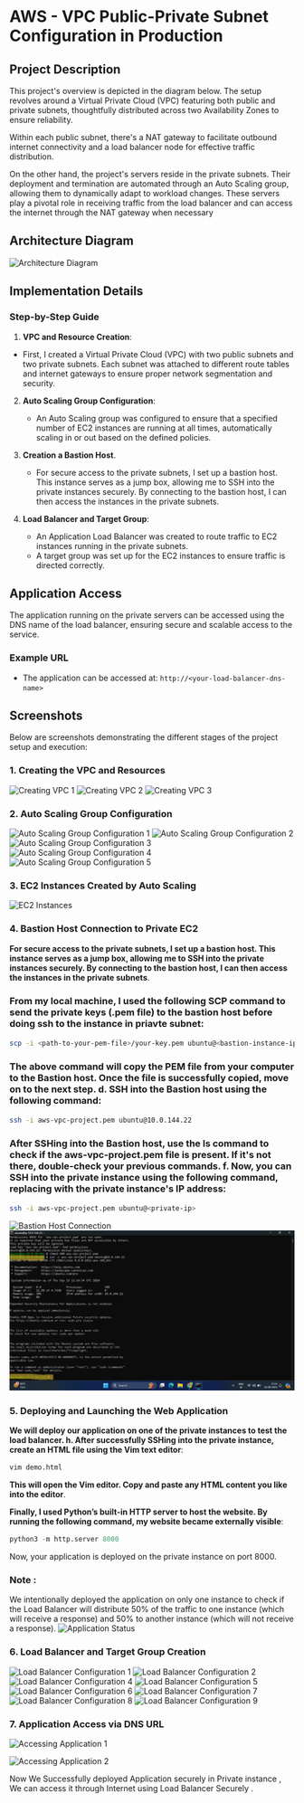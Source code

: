 # AWS - VPC Public-Private Subnet Configuration in Production 

## Project Description
This project's overview is depicted in the diagram below. The setup revolves around a Virtual Private Cloud (VPC) featuring both public and private subnets, thoughtfully distributed across two Availability Zones to ensure reliability.

Within each public subnet, there's a NAT gateway to facilitate outbound internet connectivity and a load balancer node for effective traffic distribution.

On the other hand, the project's servers reside in the private subnets. Their deployment and termination are automated through an Auto Scaling group, allowing them to dynamically adapt to workload changes. These servers play a pivotal role in receiving traffic from the load balancer and can access the internet through the NAT gateway when necessary

## Architecture Diagram
![Architecture Diagram](screenshots/architecture-diagram.png)

## Implementation Details
### Step-by-Step Guide

 1. **VPC and Resource Creation**:
   - First, I created a Virtual Private Cloud (VPC) with two public subnets and two private subnets. Each subnet was attached to different route tables and internet gateways to ensure 
     proper network segmentation and security.
     
2. **Auto Scaling Group Configuration**:
   - An Auto Scaling group was configured to ensure that a specified number of EC2 instances are running at all times, automatically scaling in or out based on the defined policies.
     
3. **Creation a Bastion Host**.
   - For secure access to the private subnets, I set up a bastion host. This instance serves as a jump box, allowing me to SSH into the private instances securely. By connecting to the 
     bastion host, I can then access the instances in the private subnets.

4. **Load Balancer and Target Group**:
   - An Application Load Balancer was created to route traffic to EC2 instances running in the private subnets.
   - A target group was set up for the EC2 instances to ensure traffic is directed correctly.


## Application Access
The application running on the private servers can be accessed using the DNS name of the load balancer, ensuring secure and scalable access to the service.

### Example URL
- The application can be accessed at: `http://<your-load-balancer-dns-name>`


## Screenshots
Below are screenshots demonstrating the different stages of the project setup and execution:

### 1. Creating the VPC and Resources
![Creating VPC 1](screenshots/vpc-creation1.png)
![Creating VPC 2](screenshots/vpc-creation2.png)
![Creating VPC 3](screenshots/vpc-creation3.png)

### 2. Auto Scaling Group Configuration
![Auto Scaling Group Configuration 1](screenshots/auto-scaling-group-configuration1.png)
![Auto Scaling Group Configuration 2](screenshots/auto-scaling-group-configuration2.png)
![Auto Scaling Group Configuration 3](screenshots/auto-scaling-group-configuration3.png)
![Auto Scaling Group Configuration 4](screenshots/auto-scaling-group-configuration4.png)
![Auto Scaling Group Configuration 5](screenshots/auto-scaling-group-configuration5.png)

### 3. EC2 Instances Created by Auto Scaling
![EC2 Instances](screenshots/ec2-instances.png)

### 4. Bastion Host Connection to Private EC2
**For secure access to the private subnets, I set up a bastion host. This instance serves as a jump box, allowing me to SSH into the private instances securely. By connecting to the bastion host, I can then access the instances in the private subnets**.

### From my local machine, I used the following SCP command to send the private keys (.pem file) to the bastion host before doing ssh to the instance in priavte subnet:
```bash
scp -i <path-to-your-pem-file>/your-key.pem ubuntu@<bastion-instance-ip>:/home/ubuntu
```
### The above command will copy the PEM file from your computer to the Bastion host. Once the file is successfully copied, move on to the next step. d. SSH into the Bastion host using the following command:
```bash
ssh -i aws-vpc-project.pem ubuntu@10.0.144.22
```
### After SSHing into the Bastion host, use the ls command to check if the aws-vpc-project.pem file is present. If it's not there, double-check your previous commands. f. Now, you can SSH into the private instance using the following command, replacing <private IP> with the private instance's IP address:
```bash
ssh -i aws-vpc-project.pem ubuntu@<private-ip>
```

![Bastion Host Connection](screenshots/bastion-host-connection.png)
![Bastion Host Connection](screenshots/bastion-host-connection1.png)

### 5. Deploying and Launching the Web Application
**We will deploy our application on one of the private instances to test the load balancer. h. After successfully SSHing into the private instance, create an HTML file using the Vim text editor**:
```bash
vim demo.html
```
 **This will open the Vim editor. Copy and paste any HTML content you like into the editor**.

**Finally, I used Python’s built-in HTTP server to host the website. By running the following command, my website became externally visible**:
```python
python3 -m http.server 8000
```
Now, your application is deployed on the private instance on port 8000.


### Note :
We intentionally deployed the application on only one instance to check if the Load Balancer will distribute 50% of the traffic to one instance (which will receive a response) and 50% to another instance (which will not receive a response).
![Application Status](screenshots/application-status.png)

### 6. Load Balancer and Target Group Creation
![Load Balancer Configuration 1](screenshots/load-balancer-configuration1.png)
![Load Balancer Configuration 2](screenshots/load-balancer-configuration2.png)
![Load Balancer Configuration 4](screenshots/load-balancer-configuration4.png)
![Load Balancer Configuration 5](screenshots/load-balancer-configuration5.png)
![Load Balancer Configuration 6](screenshots/load-balancer-configuration6.png)
![Load Balancer Configuration 7](screenshots/load-balancer-configuration7.png)
![Load Balancer Configuration 8](screenshots/load-balancer-configuration8.png)
![Load Balancer Configuration 9](screenshots/load-balancer-configuration9.png)



### 7. Application Access via DNS URL
![Accessing Application 1](screenshots/application-access1.png)


![Accessing Application 2](screenshots/application-access2.png)

Now We Successfully deployed Application securely in Private instance , We can access it through Internet using Load Balancer Securely .



